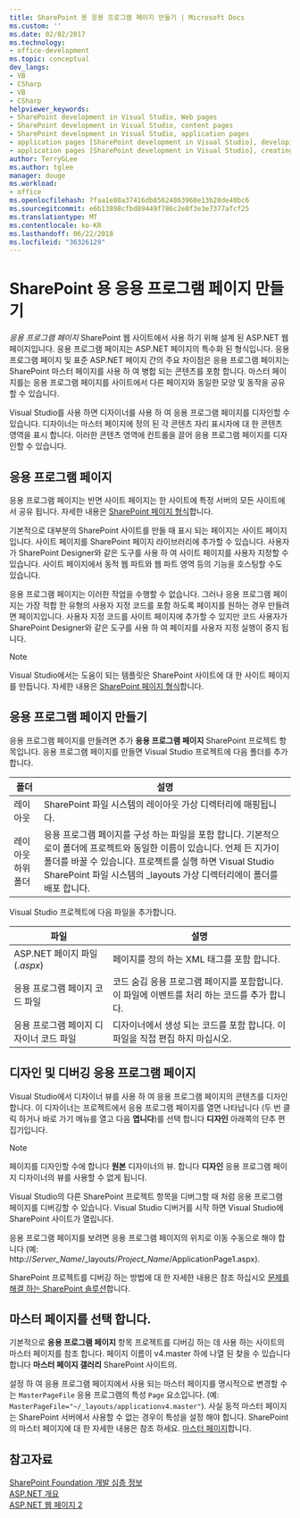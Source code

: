 ```yaml
---
title: SharePoint 용 응용 프로그램 페이지 만들기 | Microsoft Docs
ms.custom: ''
ms.date: 02/02/2017
ms.technology:
- office-development
ms.topic: conceptual
dev_langs:
- VB
- CSharp
- VB
- CSharp
helpviewer_keywords:
- SharePoint development in Visual Studio, Web pages
- SharePoint development in Visual Studio, content pages
- SharePoint development in Visual Studio, application pages
- application pages [SharePoint development in Visual Studio], developing
- application pages [SharePoint development in Visual Studio], creating
author: TerryGLee
ms.author: tglee
manager: douge
ms.workload:
- office
ms.openlocfilehash: 7faa1e88a37416db85624863968e13b28de40bc6
ms.sourcegitcommit: e6b13898cfbd89449f786c2e8f3e3e7377afcf25
ms.translationtype: MT
ms.contentlocale: ko-KR
ms.lasthandoff: 06/22/2018
ms.locfileid: "36326129"
---
```

# <a name="create-application-pages-for-sharepoint"></a>SharePoint 용 응용 프로그램 페이지 만들기
  *응용 프로그램 페이지* SharePoint 웹 사이트에서 사용 하기 위해 설계 된 ASP.NET 웹 페이지입니다. 응용 프로그램 페이지는 ASP.NET 페이지의 특수화 된 형식입니다. 응용 프로그램 페이지 및 표준 ASP.NET 페이지 간의 주요 차이점은 응용 프로그램 페이지는 SharePoint 마스터 페이지를 사용 하 여 병합 되는 콘텐츠를 포함 합니다. 마스터 페이지를는 응용 프로그램 페이지를 사이트에서 다른 페이지와 동일한 모양 및 동작을 공유할 수 있습니다.  
  
 Visual Studio를 사용 하면 디자이너를 사용 하 여 응용 프로그램 페이지를 디자인할 수 있습니다. 디자이너는 마스터 페이지에 정의 된 각 콘텐츠 자리 표시자에 대 한 콘텐츠 영역을 표시 합니다. 이러한 콘텐츠 영역에 컨트롤을 끌어 응용 프로그램 페이지를 디자인할 수 있습니다.  
  
## <a name="application-pages"></a>응용 프로그램 페이지
 응용 프로그램 페이지는 반면 사이트 페이지는 한 사이트에 특정 서버의 모든 사이트에서 공유 됩니다. 자세한 내용은 [SharePoint 페이지 형식](http://go.microsoft.com/fwlink/?LinkID=211584)합니다.  
  
 기본적으로 대부분의 SharePoint 사이트를 만들 때 표시 되는 페이지는 사이트 페이지입니다. 사이트 페이지를 SharePoint 페이지 라이브러리에 추가할 수 있습니다. 사용자가 SharePoint Designer와 같은 도구를 사용 하 여 사이트 페이지를 사용자 지정할 수 있습니다. 사이트 페이지에서 동적 웹 파트와 웹 파트 영역 등의 기능을 호스팅할 수도 있습니다.  
  
 응용 프로그램 페이지는 이러한 작업을 수행할 수 없습니다. 그러나 응용 프로그램 페이지는 가장 적합 한 유형의 사용자 지정 코드를 포함 하도록 페이지를 원하는 경우 만들려면 페이지입니다. 사용자 지정 코드를 사이트 페이지에 추가할 수 있지만 코드 사용자가 SharePoint Designer와 같은 도구를 사용 하 여 페이지를 사용자 지정 실행이 중지 됩니다.  
  
> [!NOTE]  
>  Visual Studio에서는 도움이 되는 템플릿은 SharePoint 사이트에 대 한 사이트 페이지를 만듭니다. 자세한 내용은 [SharePoint 페이지 형식](http://go.microsoft.com/fwlink/?LinkID=211584)합니다.  
  
## <a name="create-an-application-page"></a>응용 프로그램 페이지 만들기
 응용 프로그램 페이지를 만들려면 추가 **응용 프로그램 페이지** SharePoint 프로젝트 항목입니다. 응용 프로그램 페이지를 만들면 Visual Studio 프로젝트에 다음 폴더를 추가 합니다.  
  
|폴더|설명|  
|------------|-----------------|  
|레이아웃|SharePoint 파일 시스템의 레이아웃 가상 디렉터리에 매핑됩니다.|  
|레이아웃 하위 폴더|응용 프로그램 페이지를 구성 하는 파일을 포함 합니다. 기본적으로이 폴더에 프로젝트와 동일한 이름이 있습니다. 언제 든 지가이 폴더를 바꿀 수 있습니다. 프로젝트를 실행 하면 Visual Studio SharePoint 파일 시스템의 _layouts 가상 디렉터리에이 폴더를 배포 합니다.|  
  
 Visual Studio 프로젝트에 다음 파일을 추가합니다.  
  
|파일|설명|  
|----------|-----------------|  
|ASP.NET 페이지 파일 (*.aspx*)|페이지를 정의 하는 XML 태그를 포함 합니다.|  
|응용 프로그램 페이지 코드 파일|코드 숨김 응용 프로그램 페이지를 포함합니다. 이 파일에 이벤트를 처리 하는 코드를 추가 합니다.|  
|응용 프로그램 페이지 디자이너 코드 파일|디자이너에서 생성 되는 코드를 포함 합니다. 이 파일을 직접 편집 하지 마십시오.|  
  
## <a name="design-and-debug-an-application-page"></a>디자인 및 디버깅 응용 프로그램 페이지
 Visual Studio에서 디자이너 뷰를 사용 하 여 응용 프로그램 페이지의 콘텐츠를 디자인 합니다. 이 디자이너는 프로젝트에서 응용 프로그램 페이지를 열면 나타납니다 (두 번 클릭 하거나 바로 가기 메뉴를 열고 다음 **엽니다**)를 선택 합니다 **디자인** 아래쪽의 단추 편집기입니다.  
  
> [!NOTE]  
>  페이지를 디자인할 수에 합니다 **원본** 디자이너의 뷰. 합니다 **디자인** 응용 프로그램 페이지 디자이너의 뷰를 사용할 수 없게 됩니다.  
  
 Visual Studio의 다른 SharePoint 프로젝트 항목을 디버그할 때 처럼 응용 프로그램 페이지를 디버깅할 수 있습니다. Visual Studio 디버거를 시작 하면 Visual Studio에 SharePoint 사이트가 열립니다.  
  
 응용 프로그램 페이지를 보려면 응용 프로그램 페이지의 위치로 이동 수동으로 해야 합니다 (예: http://*Server_Name*/_layouts/*Project_Name*/ApplicationPage1.aspx).  
  
 SharePoint 프로젝트를 디버깅 하는 방법에 대 한 자세한 내용은 참조 하십시오 [문제를 해결 하는 SharePoint 솔루션](../sharepoint/troubleshooting-sharepoint-solutions.md)합니다.  
  
## <a name="choose-a-master-page"></a>마스터 페이지를 선택 합니다.
 기본적으로 **응용 프로그램 페이지** 항목 프로젝트를 디버깅 하는 데 사용 하는 사이트의 마스터 페이지를 참조 합니다. 페이지 이름이 v4.master 하에 나열 된 찾을 수 있습니다 합니다 **마스터 페이지 갤러리** SharePoint 사이트의.  
  
 설정 하 여 응용 프로그램 페이지에서 사용 되는 마스터 페이지를 명시적으로 변경할 수는 `MasterPageFile` 응용 프로그램의 특성 `Page` 요소입니다. (예: `MasterPageFile="~/_layouts/applicationv4.master"`). 사실 동적 마스터 페이지는 SharePoint 서버에서 사용할 수 없는 경우이 특성을 설정 해야 합니다. SharePoint의 마스터 페이지에 대 한 자세한 내용은 참조 하세요. [마스터 페이지](http://go.microsoft.com/fwlink/?LinkID=169281)합니다.  
  
## <a name="see-also"></a>참고자료
 [SharePoint Foundation 개발 심층 정보](http://go.microsoft.com/fwlink/?LinkID=182103)   
 [ASP.NET 개요](/aspnet/overview)   
 [ASP.NET 웹 페이지 2](/aspnet/web-pages/index)   
  
